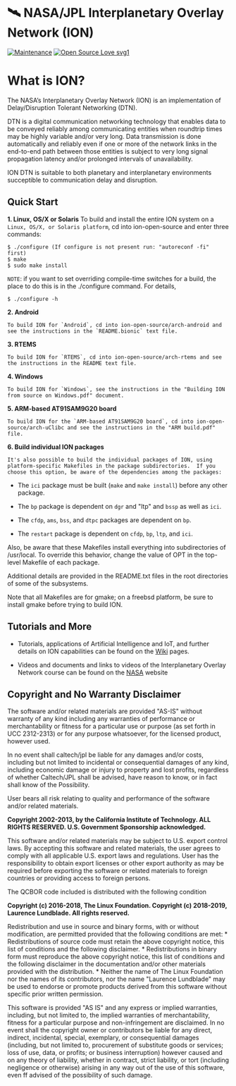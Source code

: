 # 🛰️ NASA/JPL Interplanetary Overlay Network (ION)

[![Maintenance](https://img.shields.io/badge/Maintained%3F-yes-green.svg)](https://GitHub.com/lasuzuki/StrapDown.js/graphs/commit-activity)
[![Open Source Love svg1](https://badges.frapsoft.com/os/v1/open-source.svg?v=103)](https://github.com/ellerbrock/open-source-badges/)

# What is ION? 
The NASA’s Interplanetary Overlay Network (ION) is an implementation of Delay/Disruption Tolerant Networking (DTN). 

DTN is a digital communication networking technology that enables data to be conveyed reliably among communicating entities when roundtrip times may be highly variable
and/or very long. Data transmission is done automatically and reliably even if one or more of the network links in the end-to-end path between those entities is subject to very long signal propagation latency and/or prolonged intervals of unavailability.

ION DTN is suitable to both planetary and interplanetary environments succeptible to communication delay and disruption.

## Quick Start

**1. Linux, OS/X or Solaris**
	To build and install the entire ION system on a `Linux, OS/X, or Solaris
platform`, cd into ion-open-source and enter three commands:

````
$ ./configure (If configure is not present run: "autoreconf -fi" first)
$ make
$ sudo make install
````
`NOTE`: if you want to set overriding compile-time switches for a build, 
the place to do this is in the ./configure command.  For details,

````
$ ./configure -h
````

**2. Android**

	To build ION for `Android`, cd into ion-open-source/arch-android and see the instructions in the `README.bionic` text file.

**3. RTEMS**

	To build ION for `RTEMS`, cd into ion-open-source/arch-rtems and see the instructions in the README text file.

**4. Windows** 

	To build ION for `Windows`, see the instructions in the "Building ION from source on Windows.pdf" document.

**5. ARM-based AT91SAM9G20 board**

	To build ION for the `ARM-based AT91SAM9G20 board`, cd into ion-open-source/arch-uClibc and see the instructions in the "ARM build.pdf" file. 

**6. Build individual ION packages**

	It's also possible to build the individual packages of ION, using platform-specific Makefiles in the package subdirectories.  If you choose this option, be aware of the dependencies among the packages:

* The `ici` package must be built (`make` and `make install`) before any other package.

* The `bp` package is dependent on `dgr` and "ltp" and `bssp` as well as `ici`.
  		
* The `cfdp`, `ams`, `bss`, and `dtpc` packages are dependent on `bp`.

* The `restart` package is dependent on `cfdp`, `bp`, `ltp`, and `ici`.

Also, be aware that these Makefiles install everything into subdirectories
of /usr/local.  To override this behavior, change the value of OPT in the
top-level Makefile of each package.

Additional details are provided in the README.txt files in the root
directories of some of the subsystems.

Note that all Makefiles are for gmake; on a freebsd platform, be sure
to install gmake before trying to build ION.

## Tutorials and More

* Tutorials, applications of Artificial Intelligence and IoT, and further details on ION capabilities can be found on the [Wiki](https://github.com/nasa-jpl/ION-DTN/wiki) pages.

* Videos and documents and links to videos of the Interplanetary Overlay Network course can be found on the [NASA](https://www.nasa.gov/directorates/heo/scan/engineering/technology/disruption_tolerant_networking_software_options_ion) website 

## Copyright and No Warranty Disclaimer

The software and/or related materials are provided "AS-IS" without
warranty of any kind including any warranties of performance or
merchantability or fitness for a particular use or purpose (as set
forth in UCC 2312-2313) or for any purpose whatsoever, for the
licensed product, however used.

In no event shall caltech/jpl be liable for any damages and/or
costs, including but not limited to incidental or consequential
damages of any kind, including economic damage or injury to
property and lost profits, regardless of whether Caltech/JPL shall
be advised, have reason to know, or in fact shall know of the
Possibility.

User bears all risk relating to quality and performance of the
software and/or related materials.

**Copyright 2002-2013, by the California Institute of Technology. ALL
RIGHTS RESERVED. U.S. Government Sponsorship acknowledged.**

This software and/or related materials may be subject to U.S. export
control laws.  By accepting this software and related materials, the
user agrees to comply with all applicable U.S. export laws and
regulations.  User has the responsibility to obtain export licenses
or other export authority as may be required before exporting the
software or related materials to foreign countries or providing
access to foreign persons.

The QCBOR code included is distributed with the following condition

**Copyright (c) 2016-2018, The Linux Foundation.
Copyright (c) 2018-2019, Laurence Lundblade.
All rights reserved.**
 
Redistribution and use in source and binary forms, with or without
modification, are permitted provided that the following conditions
are met:
    * Redistributions of source code must retain the above copyright
      notice, this list of conditions and the following disclaimer.
    * Redistributions in binary form must reproduce the above
      copyright notice, this list of conditions and the following
      disclaimer in the documentation and/or other materials provided
      with the distribution.
    * Neither the name of The Linux Foundation nor the names of its
      contributors, nor the name "Laurence Lundblade" may be used to
      endorse or promote products derived from this software without
      specific prior written permission.
 
This software is provided "AS IS" and any express or implied
warranties, including, but not limited to, the implied warranties of
merchantability, fitness for a particular purpose and non-infringement
are disclaimed.  In no event shall the copyright owner or contributors
be liable for any direct, indirect, incidental, special, exemplary, or
consequential damages (including, but not limited to, procurement of
substitute goods or services; loss of use, data, or profits; or
business interruption) however caused and on any theory of liability,
whether in contract, strict liability, or tort (including negligence
or otherwise) arising in any way out of the use of this software, even
ff advised of the possibility of such damage.